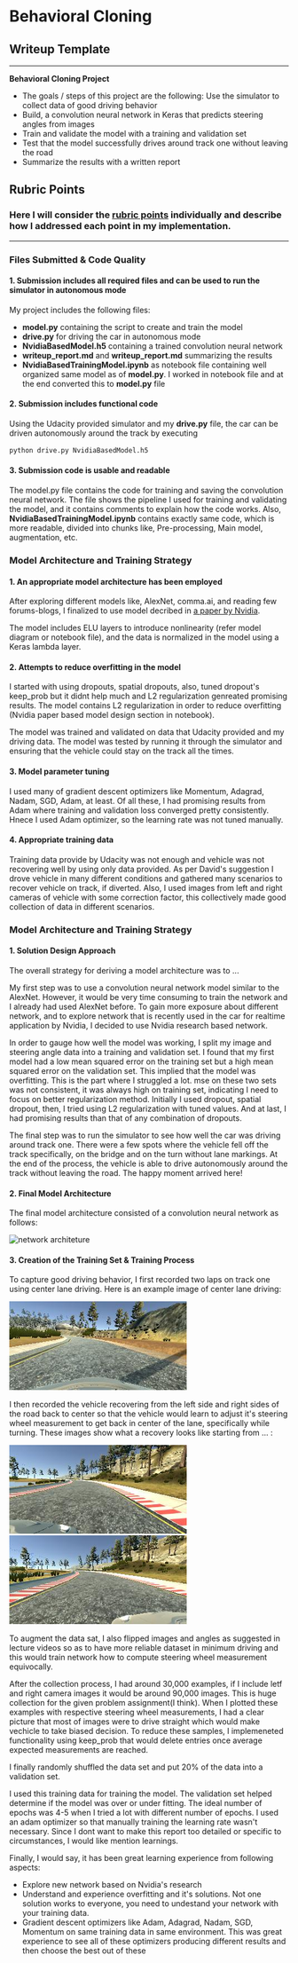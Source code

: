 # **Behavioral Cloning** 

## Writeup Template



---

**Behavioral Cloning Project**

* The goals / steps of this project are the following:
 Use the simulator to collect data of good driving behavior
* Build, a convolution neural network in Keras that predicts steering angles from images
* Train and validate the model with a training and validation set
* Test that the model successfully drives around track one without leaving the road
* Summarize the results with a written report


[//]: # (Image References)

[image1]: ./examples/placeholder.png "Model Visualization"
[image2]: ./examples/placeholder.png "Grayscaling"
[image3]: ./examples/placeholder_small.png "Recovery Image"
[image4]: ./examples/placeholder_small.png "Recovery Image"
[image5]: ./examples/placeholder_small.png "Recovery Image"
[image6]: ./examples/placeholder_small.png "Normal Image"
[image7]: ./examples/placeholder_small.png "Flipped Image"

## Rubric Points
### Here I will consider the [rubric points](https://review.udacity.com/#!/rubrics/432/view) individually and describe how I addressed each point in my implementation.  

---
### Files Submitted & Code Quality

#### 1. Submission includes all required files and can be used to run the simulator in autonomous mode

My project includes the following files:

* **model.py** containing the script to create and train the model
* **drive.py** for driving the car in autonomous mode
* **NvidiaBasedModel.h5** containing a trained convolution neural network 
* **writeup_report.md** and **writeup_report.md** summarizing the results
* **NvidiaBasedTrainingModel.ipynb** as notebook file containing well organized same model as of **model.py**. I worked in notebook file and at the end converted this to **model.py** file

#### 2. Submission includes functional code
Using the Udacity provided simulator and my **drive.py** file, the car can be driven autonomously around the track by executing 
```sh
python drive.py NvidiaBasedModel.h5
```

#### 3. Submission code is usable and readable

The model.py file contains the code for training and saving the convolution neural network. The file shows the pipeline I used for training and validating the model, and it contains comments to explain how the code works.
Also, **NvidiaBasedTrainingModel.ipynb** contains exactly same code, which is more readable, divided into chunks like, Pre-processing, Main model, augmentation, etc.

### Model Architecture and Training Strategy

#### 1. An appropriate model architecture has been employed

After exploring different models like, AlexNet, comma.ai, and reading few forums-blogs, I finalized to use model decribed in [a paper by Nvidia](http://images.nvidia.com/content/tegra/automotive/images/2016/solutions/pdf/end-to-end-dl-using-px.pdf).  

The model includes ELU layers to introduce nonlinearity (refer model diagram or notebook file), and the data is normalized in the model using a Keras lambda layer.
 

#### 2. Attempts to reduce overfitting in the model

I started with using dropouts, spatial dropouts, also, tuned dropout's keep_prob but it didnt help much and L2 regularization genreated promising results.
The model contains L2 regularization in order to reduce overfitting (Nvidia paper based model design section in notebook). 

The model was trained and validated on data that Udacity provided and my driving data. The model was tested by running it through the simulator and ensuring that the vehicle could stay on the track all the times.

#### 3. Model parameter tuning

I used many of gradient descent optimizers like Momentum, Adagrad, Nadam, SGD, Adam, at least. Of all these, I had promising results from Adam where training and validation loss converged pretty consistently.
Hnece I used Adam optimizer, so the learning rate was not tuned manually.

#### 4. Appropriate training data

Training data provide by Udacity was not enough and vehicle was not recovering well by using only data provided. As per David's suggestion I drove vehicle in many different conditions and gathered many scenarios to recover vehicle on track, if diverted.
Also, I used images from left and right cameras of vehicle with some correction factor, this collectively made good collection of data in different scenarios. 


### Model Architecture and Training Strategy

#### 1. Solution Design Approach

The overall strategy for deriving a model architecture was to ...

My first step was to use a convolution neural network model similar to the AlexNet. However, it would be very time consuming to train the network and I already had used AlexNet before. To gain more exposure about different network, and to explore network that is recently used in the car for realtime application by Nvidia, I decided to use Nvidia research based network.

In order to gauge how well the model was working, I split my image and steering angle data into a training and validation set. I found that my first model had a low mean squared error on the training set but a high mean squared error on the validation set. This implied that the model was overfitting. This is the part where I struggled a lot. mse on these two sets was not consistent, it was always high on training set, indicating I need to focus on better regularization method. Initially I used dropout, spatial dropout, then, I tried using L2 regularization with tuned values. And at last, I had promising results than that of any combination of dropouts.

The final step was to run the simulator to see how well the car was driving around track one. There were a few spots where the vehicle fell off the track specifically, on the bridge and on the turn without lane markings.
At the end of the process, the vehicle is able to drive autonomously around the track without leaving the road. The happy moment arrived here!

#### 2. Final Model Architecture

The final model architecture consisted of a convolution neural network as follows:

![network architeture](image1.png)

#### 3. Creation of the Training Set & Training Process

To capture good driving behavior, I first recorded two laps on track one using center lane driving. Here is an example image of center lane driving:

![center driving](image2.jpg)

I then recorded the vehicle recovering from the left side and right sides of the road back to center so that the vehicle would learn to adjust it's steering wheel measurement to get back in center of the lane, specifically while turning. These images show what a recovery looks like starting from ... :

![right camera on turn](image3.jpg)
![left camera on turn](image4.jpg)

To augment the data sat, I also flipped images and angles as suggested in lecture videos so as to have more reliable dataset in minimum driving and this would train network how to compute steering wheel measurement equivocally.

After the collection process, I had around 30,000 examples, if I include letf and right camera images it would be around 90,000 images. This is huge collection for the given problem assignment(I think).
When I plotted these examples with respective steering wheel measurements, I had a clear picture that most of images were to drive straight which would make vechicle to take biased decision. To reduce these samples, I implemeneted functionality using keep_prob that would delete entries once average expected measurements are reached.

I finally randomly shuffled the data set and put 20% of the data into a validation set. 

I used this training data for training the model. The validation set helped determine if the model was over or under fitting. The ideal number of epochs was 4-5 when I tried a lot with different number of epochs. I used an adam optimizer so that manually training the learning rate wasn't necessary.
Since I dont want to make this report too detailed or specific to circumstances, I would like mention learnings.

Finally, I would say, it has been great learning experience from following aspects:

* Explore new network based on Nvidia's research
* Understand and experience overfitting and it's solutions. Not one solution works to everyone, you need to undestand your network with your training data.
* Gradient descent optimizers like Adam, Adagrad, Nadam, SGD, Momentum on same training data in same environment. This was great experience to see all of these optimizers producing different results and then choose the best out of these
